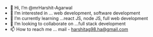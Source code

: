 - 👋 Hi, I’m @mrHarshit-Agarwal
- 👀 I’m interested in ... web development, software development
- 🌱 I’m currently learning ...react JS, node JS, full web development
- 💞️ I’m looking to collaborate on ...full stack development
- 📫 How to reach me ... mail - harshitag98.ha@gmail.com

<!---
mrHarshit-Agarwal/mrHarshit-Agarwal is a ✨ particular ✨ repository because its `README.md` (this file) appears on your GitHub profile.
You can click the Preview link to take a look at your changes.
--->
